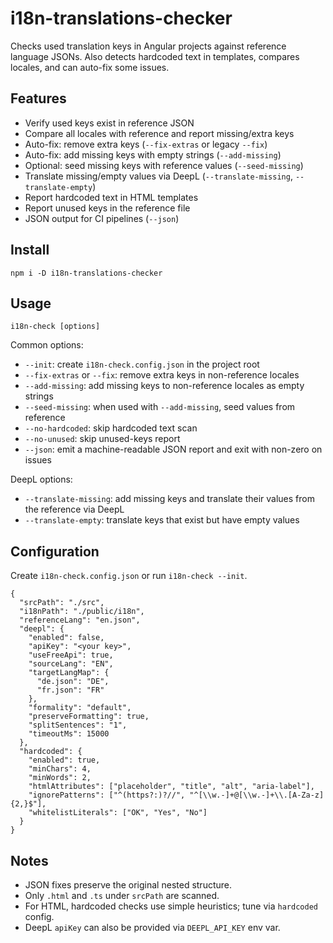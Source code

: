 # i18n-translations-checker

Checks used translation keys in Angular projects against reference language JSONs. Also detects hardcoded text in templates, compares locales, and can auto-fix some issues.

## Features

- Verify used keys exist in reference JSON
- Compare all locales with reference and report missing/extra keys
- Auto-fix: remove extra keys (`--fix-extras` or legacy `--fix`)
- Auto-fix: add missing keys with empty strings (`--add-missing`)
- Optional: seed missing keys with reference values (`--seed-missing`)
- Translate missing/empty values via DeepL (`--translate-missing`, `--translate-empty`)
- Report hardcoded text in HTML templates
- Report unused keys in the reference file
- JSON output for CI pipelines (`--json`)

## Install

```
npm i -D i18n-translations-checker
```

## Usage

```
i18n-check [options]
```

Common options:

- `--init`: create `i18n-check.config.json` in the project root
- `--fix-extras` or `--fix`: remove extra keys in non-reference locales
- `--add-missing`: add missing keys to non-reference locales as empty strings
- `--seed-missing`: when used with `--add-missing`, seed values from reference
- `--no-hardcoded`: skip hardcoded text scan
- `--no-unused`: skip unused-keys report
- `--json`: emit a machine-readable JSON report and exit with non-zero on issues

DeepL options:

- `--translate-missing`: add missing keys and translate their values from the reference via DeepL
- `--translate-empty`: translate keys that exist but have empty values

## Configuration

Create `i18n-check.config.json` or run `i18n-check --init`.

```
{
  "srcPath": "./src",
  "i18nPath": "./public/i18n",
  "referenceLang": "en.json",
  "deepl": {
    "enabled": false,
    "apiKey": "<your key>",
    "useFreeApi": true,
    "sourceLang": "EN",
    "targetLangMap": {
      "de.json": "DE",
      "fr.json": "FR"
    },
    "formality": "default",
    "preserveFormatting": true,
    "splitSentences": "1",
    "timeoutMs": 15000
  },
  "hardcoded": {
    "enabled": true,
    "minChars": 4,
    "minWords": 2,
    "htmlAttributes": ["placeholder", "title", "alt", "aria-label"],
    "ignorePatterns": ["^(https?:)?//", "^[\\w.-]+@[\\w.-]+\\.[A-Za-z]{2,}$"],
    "whitelistLiterals": ["OK", "Yes", "No"]
  }
}
```

## Notes

- JSON fixes preserve the original nested structure.
- Only `.html` and `.ts` under `srcPath` are scanned.
- For HTML, hardcoded checks use simple heuristics; tune via `hardcoded` config.
- DeepL `apiKey` can also be provided via `DEEPL_API_KEY` env var.

